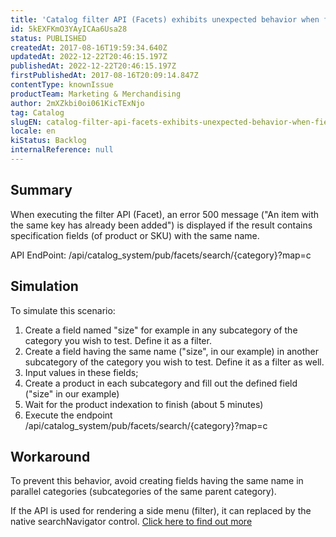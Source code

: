 ```yaml
---
title: 'Catalog filter API (Facets) exhibits unexpected behavior when fields of different specifications have the same name'
id: 5kEXFKmO3YAyICAa6Usa28
status: PUBLISHED
createdAt: 2017-08-16T19:59:34.640Z
updatedAt: 2022-12-22T20:46:15.197Z
publishedAt: 2022-12-22T20:46:15.197Z
firstPublishedAt: 2017-08-16T20:09:14.847Z
contentType: knownIssue
productTeam: Marketing & Merchandising
author: 2mXZkbi0oi061KicTExNjo
tag: Catalog
slugEN: catalog-filter-api-facets-exhibits-unexpected-behavior-when-fields-of-different-specifications-have-the-same-name
locale: en
kiStatus: Backlog
internalReference: null
---
```


## Summary

When executing the filter API (Facet), an error 500 message ("An item with the same key has already been added") is displayed if the result contains specification fields (of product or SKU) with the same name.

API EndPoint: /api/catalog_system/pub/facets/search/{category}?map=c

## Simulation

To simulate this scenario:

1. Create a field named "size" for example in any subcategory of the category you wish to test. Define it as a filter.
2. Create a field having the same name ("size", in our example) in another subcategory of the category you wish to test. Define it as a filter as well.
3. Input values in these fields;
4. Create a product in each subcategory and fill out the defined field ("size" in our example)
5. Wait for the product indexation to finish (about 5 minutes)
6. Execute the endpoint /api/catalog_system/pub/facets/search/{category}?map=c

## Workaround

To prevent this behavior, avoid creating fields having the same name in parallel categories (subcategories of the same parent category). 

If the API is used for rendering a side menu (filter), it can replaced by the native searchNavigator control. [Click here to find out more](http://help.vtex.com/en/tutorial/--tutorials_550) 


